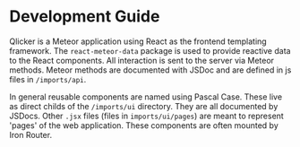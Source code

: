 # Development Guide

Qlicker is a Meteor application using React as the frontend templating framework. The `react-meteor-data` package is used to provide reactive data to the React components. All interaction is sent to the server via Meteor methods. Meteor methods are documented with JSDoc and are defined in js files in `/imports/api`. 

In general reusable components are named using Pascal Case. These live as direct childs of the `/imports/ui` directory. They are all documented by JSDocs. Other `.jsx` files (files in `imports/ui/pages`) are meant to represent 'pages' of the web application. These components are often mounted by Iron Router.



